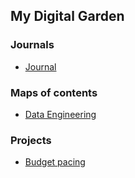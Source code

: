 ## My Digital Garden

### Journals

- [Journal](journals/Journal.md)

### Maps of contents

- [Data Engineering](moc/Data%20Engineering.md)

### Projects

- [Budget pacing](projects/Budget%20pacing.md)
